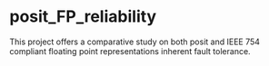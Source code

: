 # posit_FP_reliability
This project offers a comparative study on both posit and IEEE 754 compliant floating point representations inherent fault tolerance.
